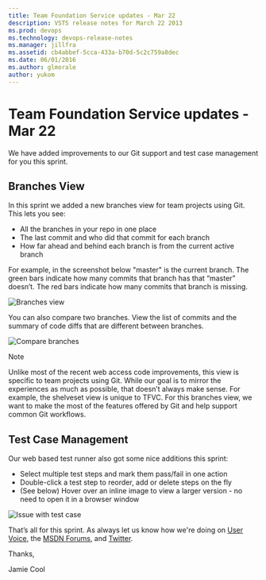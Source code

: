 ```yaml
---
title: Team Foundation Service updates - Mar 22
description: VSTS release notes for March 22 2013
ms.prod: devops
ms.technology: devops-release-notes
ms.manager: jillfra
ms.assetid: cb4abbef-5cca-433a-b70d-5c2c759a8dec
ms.date: 06/01/2016
ms.author: glmorale
author: yukom
---
```


# Team Foundation Service updates - Mar 22

We have added improvements to our Git support and test case management for you this sprint.

## Branches View

In this sprint we added a new branches view for team projects using Git. This lets you see:

- All the branches in your repo in one place
- The last commit and who did that commit for each branch
- How far ahead and behind each branch is from the current active branch

For example, in the screenshot below "master" is the current branch. The green bars indicate how many commits that branch has that “master” doesn’t. The red bars indicate how many commits that branch is missing.

![Branches view](_img/3_22_01.png)

You can also compare two branches. View the list of commits and the summary of code diffs that are different between branches.

![Compare branches](_img/3_22_02.png)

> [!NOTE]
> Unlike most of the recent web access code improvements, this view is specific to team projects using Git. While our goal is to mirror the experiences as much as possible, that doesn’t always make sense. For example, the shelveset view is unique to TFVC. For this branches view, we want to make the most of the features offered by Git and help support common Git workflows.

## Test Case Management

Our web based test runner also got some nice additions this sprint:

- Select multiple test steps and mark them pass/fail in one action
- Double-click a test step to reorder, add or delete steps on the fly
- (See below) Hover over an inline image to view a larger version - no need to open it in a browser window

![Issue with test case](_img/3_22_03.png)

That’s all for this sprint. As always let us know how we're doing on [User Voice](https://visualstudio.uservoice.com/forums/330519-vso), the [MSDN Forums](https://social.msdn.microsoft.com/Forums/TFService/threads), and [Twitter](https://twitter.com/search?q=%23tfservice).

Thanks,

Jamie Cool
